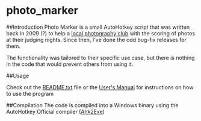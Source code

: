 # photo_marker

##Introduction
Photo Marker is a small AutoHotkey script that was written back in 2009 (?) to help a [local photography club](http://trilliumphotoclub.org/) with the scoring of photos at their judging nights. Since then, I've done the odd bug-fix releases for them.

The functionality was tailored to their specific use case, but there is nothing in the code that would prevent others from using it.

##Usage

Check out the [README.txt](https://github.com/movermeyer/photo_marker/blob/master/README.txt) file or the [User's Manual](https://github.com/movermeyer/photo_marker/blob/master/docs/Photo%20Marker%20User%20Manual.rtf) for instructions on how to use the program

##Compilation
The code is compiled into a Windows binary using the AutoHotkey Official compiler ([Ahk2Exe](https://autohotkey.com/download/))
